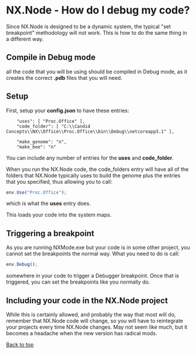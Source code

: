 # NX.Node - How do I debug my code?

Since NX.Node is designed to be a dynamic system, the typical "set breakpoint"
methodology will not work.  This is how to do the same thing in a different way.

## Compile in Debug mode

all the code that you will be using should be compiled in Debug mode, as it creates the correct
**.pdb** files that you will need.

## Setup

First, setup your **config.json** to have these entries:
```
	"uses": [ "Proc.Office" ],
	"code_folder": [ "C:\\Candid Concepts\\NX\\Office\\Proc.Office\\bin\\Debug\\netcoreapp3.1" ],

	"make_genome": "n",
	"make_bee": "n"
```
You can include any number of entries for the **uses** and **code_folder**.

When you run the NX.Node code, the code_folders entry will have all of the folders that
NX.Node typically uses to build the genome plus the entries that you specified, thus
allowing you to call:
```JavaScript
env.Use("Proc.Office");
```
which is what the **uses** entry does.

This loads your code into the system maps.

## Triggering a breakpoint

As you are running NXMode.exe but your code is in some other project, you cannot
set the breakpoints the normal way.  What you need to do is call:
```JavaScript
env.Debug();
```
somewhere in your code to trigger a Debugger breakpoint.  Once that is triggered,
you can set the breakpoints like you normally do.

## Including your code in the NX.Node project

While this is certainly allowed, and probably the way that most will do, remember
that NX.Node code will change, so you will have to reintegrate your projects every time
NX.Node changes.  May not seem like much, but it becomes a headache when the
new version has radical mods. 

[Back to top](/help/docs/README.md)
